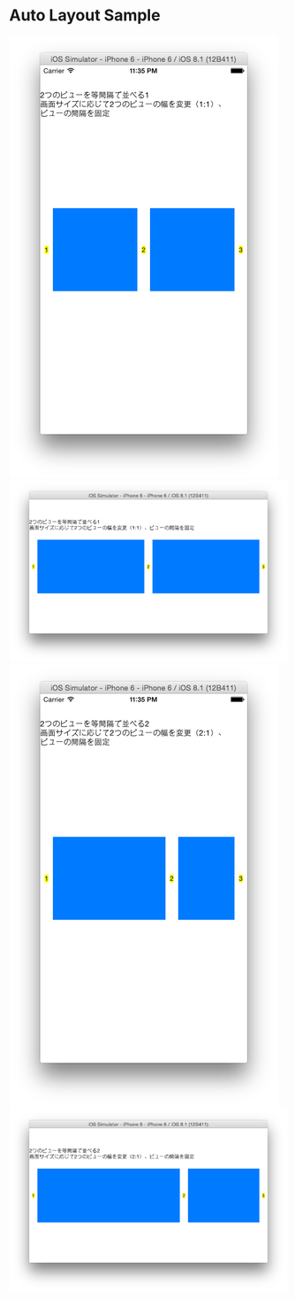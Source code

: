 Auto Layout Sample
==================

![title](img/sample1.png)
![title](img/sample2.png)
![title](img/sample3.png)
![title](img/sample4.png)